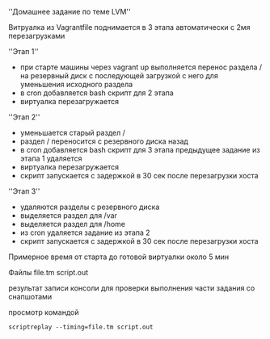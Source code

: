 ''Домашнее задание по теме LVM''

Витруалка из Vagrantfile поднимается в 3 этапа автоматически с 2мя перезагрузками

''Этап 1''

* при старте машины через vagrant up выполняется перенос раздела / на резервный диск с последующей загрузкой с него для уменьшения исходного раздела
* в cron добавляется bash скрипт для 2 этапа
*  виртуалка перезагружается

''Этап 2''

* уменьшается старый раздел / 
* раздел / переносится с резервного диска назад
* в cron добавляется bash скрипт для 3 этапа предыдущее задание из этапа 1 удаляется
* виртуалка перезагружается
* скрипт запускается с задержкой в 30 сек после перезагрузки хоста

''Этап 3''

* удаляются разделы с резервного диска
* выделяется раздел для /var
* выделяется раздел для /home
* из cron удаляется задание из этапа 2
* скрипт запускается с задержкой в 30 сек после перезагрузки хоста

Примерное время от старта до готовой виртуалки около 5 мин

Файлы 
file.tm
script.out

результат записи консоли для проверки выполнения части задания со снапшотами

просмотр командой

```
scriptreplay --timing=file.tm script.out
```
